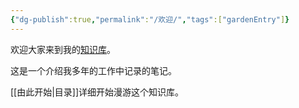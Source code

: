 ```yaml
---
{"dg-publish":true,"permalink":"/欢迎/","tags":["gardenEntry"]}
---
```


欢迎大家来到我的[知识库](https://superlative-madeleine-990a9c.netlify.app/)。

这是一个介绍我多年的工作中记录的笔记。

[[由此开始\|目录]]详细开始漫游这个知识库。